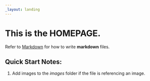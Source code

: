 ```yaml
---
_layout: landing
---
```


# This is the **HOMEPAGE**.

Refer to [Markdown](http://daringfireball.net/projects/markdown/) for how to write **markdown** files.

## Quick Start Notes:

1. Add images to the *images* folder if the file is referencing an image.